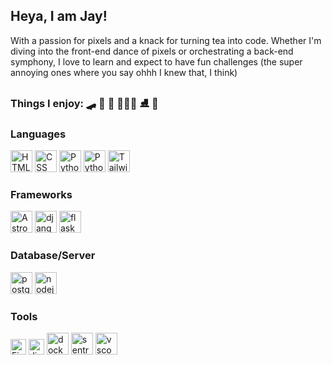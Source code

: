 ## Heya, I am Jay! 

With a passion for pixels and a knack for turning tea into code. Whether I'm diving into the front-end dance of pixels or orchestrating a back-end symphony, I love to learn and expect to have fun challenges (the super annoying ones where you say ohhh I knew that, I think) 

### Things I enjoy: 🛹 🍛 🎹 👩🏾‍💻 ⛸️ 🎨

### Languages
<p>
<img src="https://github.com/janice-andrews/janice-andrews/assets/16889474/c67b400a-f142-46ab-a226-2fb36e8dc1af" alt="HTML" width="35" height="35" />  

<img src="https://github.com/janice-andrews/janice-andrews/assets/16889474/24db79b2-a984-44f3-b535-0a26bbdddfda" alt="CSS" width="35" height="35"  /> 

<img src="https://github.com/janice-andrews/janice-andrews/assets/16889474/b2793f81-e9b8-45b9-ad74-2b2d64793c6b" alt="Python" width="35" height="35"  /> 

<img src="https://github.com/janice-andrews/janice-andrews/assets/16889474/5eb64895-ccdd-4547-9f6c-a1f2f375b229" alt="Python" width="35" height="35"  /> 

<img src="https://github.com/janice-andrews/janice-andrews/assets/16889474/61a0c67c-c5ae-41cd-b16d-885071f72537" alt="TailwindCSS" width="35" height="35"  /> 
</p>

### Frameworks
<p>  
  <img src="https://cdn.jsdelivr.net/gh/devicons/devicon@latest/icons/astro/astro-original-wordmark.svg" alt="Astro" width="35" height="35" />
  
   <img src="https://cdn.jsdelivr.net/gh/devicons/devicon@latest/icons/django/django-plain.svg" alt="django" width="35" height="35" />
   
   <img src="https://cdn.jsdelivr.net/gh/devicons/devicon@latest/icons/flask/flask-original-wordmark.svg" alt="flask" width="35" height="35"  />

</p>

### Database/Server
<p>
  <img src="https://cdn.jsdelivr.net/gh/devicons/devicon@latest/icons/postgresql/postgresql-original-wordmark.svg" alt="postgresql" width="35" height="35" />
  
  <img src="https://cdn.jsdelivr.net/gh/devicons/devicon@latest/icons/nodejs/nodejs-original-wordmark.svg" alt="nodejs" width="35" height="35" />

</p>


### Tools
<p>
  <img src="https://github.com/janice-andrews/janice-andrews/assets/16889474/8c065145-0055-4d73-8a7f-d744769539c1" alt="Figma" width="25" height="25" />
  
  <img src="https://github.com/janice-andrews/janice-andrews/assets/16889474/79f90e32-3335-4f71-b290-a35ba759e360" alt="Jira" width="25" height="25" />
  
  <img src="https://cdn.jsdelivr.net/gh/devicons/devicon@latest/icons/docker/docker-original-wordmark.svg" alt="docker" width="35" height="35" />
  
  <img src="https://cdn.jsdelivr.net/gh/devicons/devicon@latest/icons/sentry/sentry-original-wordmark.svg" alt="sentry" width="35" height="35" />
  
  <img src="https://cdn.jsdelivr.net/gh/devicons/devicon@latest/icons/vscode/vscode-original-wordmark.svg" alt="vscode" width="35" height="35" />
</p>





